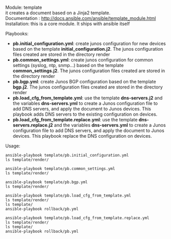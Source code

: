 Module: template   
it creates a document based on a Jinja2 template.  
Documentation : http://docs.ansible.com/ansible/template_module.html  
Installation: this is a core module. It ships with ansible itself  

Playbooks:  
- **pb.initial_configuration.yml**: create junos configuration for new devices based on the template **initial_configuration.j2**. The junos configuration files created are stored in the directory render
- **pb.common_settings.yml**: create junos configuration for common settings (syslog, ntp, snmp...) based on the template **common_settings.j2**. The junos configuration files created are stored in the directory render
- **pb.bgp.yml**: create Junos BGP configuration based on the template **bgp.j2**. The junos configuration files created are stored in the directory render
- **pb.load_cfg_from_template.yml**: use the template **dns-servers.j2** and the variables **dns-servers.yml** to create a Junos configuration file to add DNS servers, and apply the document to Junos devices. This playbook adds DNS servers to the existing configuration on devices. 
- **pb.load_cfg_from_template.replace.yml**: use the template **dns-servers.replace.j2** and the variables **dns-servers.yml** to create a Junos configuration file to add DNS servers, and apply the document to Junos devices. This playbook replace the DNS configuration on devices. 

Usage:   
```
ansible-playbook template/pb.initial_configuration.yml
ls template/render/

ansible-playbook template/pb.common_settings.yml
ls template/render/

ansible-playbook template/pb.bgp.yml
ls template/render/

ansible-playbook template/pb.load_cfg_from_template.yml
ls template/render/
ls template/
ansible-playbook rollback/pb.yml

ansible-playbook template/pb.load_cfg_from_template.replace.yml
ls template/render/
ls template/
ansible-playbook rollback/pb.yml
```
